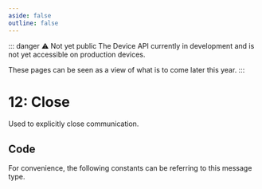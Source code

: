 ```yaml
---
aside: false
outline: false
---
```


<script setup>
import ProtocolBytes from '../../../components/ProtocolBytes.vue';
import SplitColumnView from '../../../components/SplitColumnView.vue';
import GenerateConsts from '../../../components/GenerateConsts.vue'
import PayloadTable from '../../../components/PayloadTable.vue'
import HeaderTable from '../../../components/HeaderTable.vue'
import { data as protocolData } from '../../../yaml-data.data.ts'
</script>

::: danger ⚠️ Not yet public
The Device API currently in development and is not yet accessible on production devices.

These pages can be seen as a view of what is to come later this year.
:::

# 12: Close

Used to explicitly close communication.

## Code

For convenience, the following constants can be referring to this message type.

<GenerateConsts :messageId="12" :yaml-data="protocolData"/>
